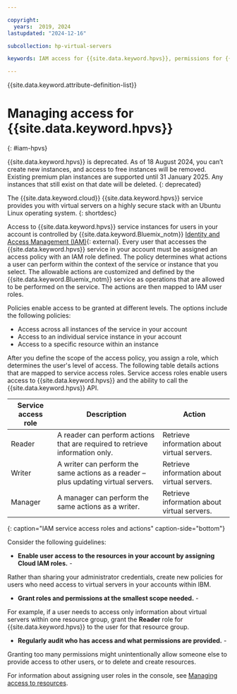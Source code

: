 ```yaml
---

copyright:
  years:  2019, 2024
lastupdated: "2024-12-16"

subcollection: hp-virtual-servers

keywords: IAM access for {{site.data.keyword.hpvs}}, permissions for {{site.data.keyword.hpvs}}, identity and access management for {{site.data.keyword.hpvs}}, roles for {{site.data.keyword.hpvs}}, actions for {{site.data.keyword.hpvs}}, assigning access for {{site.data.keyword.hpvs}}

---
```


{{site.data.keyword.attribute-definition-list}}


# Managing access for {{site.data.keyword.hpvs}}
{: #iam-hpvs}

{{site.data.keyword.hpvs}} is deprecated. As of 18 August 2024, you can’t create new instances, and access to free instances will be removed. Existing premium plan instances are supported until 31 January 2025. Any instances that still exist on that date will be deleted.
{: deprecated}

The {{site.data.keyword.cloud}} {{site.data.keyword.hpvs}} service provides you with virtual servers on a highly secure stack with an Ubuntu Linux operating system.
{: shortdesc}

Access to {{site.data.keyword.hpvs}} service instances for users in your account is controlled by {{site.data.keyword.Bluemix_notm}} [Identity and Access Management (IAM)](https://cloud.ibm.com/docs/account?topic=account-iamoverview){: external}. Every user that accesses the {{site.data.keyword.hpvs}} service in your account must be assigned an access policy with an IAM role defined. The policy determines what actions a user can perform within the context of the service or instance that you select. The allowable actions are customized and defined by the {{site.data.keyword.Bluemix_notm}} service as operations that are allowed to be performed on the service. The actions are then mapped to IAM user roles.

Policies enable access to be granted at different levels. The options include the following policies:

* Access across all instances of the service in your account
* Access to an individual service instance in your account
* Access to a specific resource within an instance

After you define the scope of the access policy, you assign a role, which determines the user's level of access.
The following table details actions that are mapped to service access roles. Service access roles enable users access to {{site.data.keyword.hpvs}} and the ability to call the {{site.data.keyword.hpvs}} API.

| Service access role | Description | Action |
|-------|-----------------------|-------------|
| Reader | A reader can perform actions that are required to retrieve information only. | Retrieve information about virtual servers. |
| Writer | A writer can perform the same actions as a reader – plus updating virtual servers. | Retrieve information about virtual servers. |
| Manager | A manager can perform the same actions as a writer. | Retrieve information about virtual servers. |
{: caption="IAM service access roles and actions" caption-side="bottom"}

Consider the following guidelines:

* **Enable user access to the resources in your account by assigning Cloud IAM roles.** -

Rather than sharing your administrator credentials, create new policies for users who
need access to virtual servers in your accounts within IBM.

* **Grant roles and permissions at the smallest scope needed.** -

For example, if a user needs to access only information about virtual servers within one resource group,
grant the **Reader** role for {{site.data.keyword.hpvs}} to the user for that resource
group.

* **Regularly audit who has access and what permissions are provided.** -

Granting too many permissions might unintentionally allow someone else to
provide access to other users, or to delete and create resources.

For information about assigning user roles in the console, see [Managing access to resources](https://cloud.ibm.com/docs/account?topic=account-assign-access-resources).
